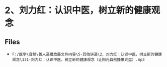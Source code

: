 # 2、刘力红：认识中医，树立新的健康观念

## Files

- `F:/医学\音频\善人道播放器文件内容\5-其他讲道\2、刘力红：认识中医，树立新的健康观念\131-刘力红：认识中医，树立新的健康观念（让阳光自然播撒光盘）.mp3`
